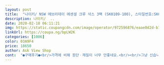 ```yaml
---
layout: post 
title:  "나이키/ NSW 에브리데이 에센셜 크루 삭스 3팩 (SK0109-100), 스타일번호:SK0109-100 / 사이즈:24(M)" 
description: 나이키/  ..
date: 2020-02-18 06:11:21 
img: https://static.coupangcdn.com/image/operator/972596876/eaae0d2d-b76c-00f3-7819-9fb5cf6ead31.jpg 
linkUrl: https://coupa.ng/bpLW2K 
categories: [1006] 
color: 03A9F4 
price: 18650 
author: Ask View Shop 
cont:  "●구매후기●<br/>가격에 비해 원단ㆍ재질이 너무 안좋네요.<br/><br/>그냥 신습니다.<br/><br/>이렇게 길지는 몰랐는데 그래도 신어보면 예뻐요!!<br/>저렴하게 구입해서 좋구요!<br/>착용감도 너무 좋아요!<br/>" 
---
```

